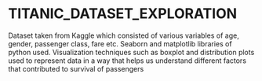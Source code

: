 # TITANIC_DATASET_EXPLORATION
Dataset taken from Kaggle which consisted of various variables of age, gender, passenger class, fare etc. Seaborn  and matplotlib libraries of python used. Visualization techniques such as boxplot and distribution plots used to  represent data in a way that helps us understand different factors that contributed to survival of passengers
